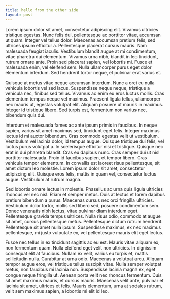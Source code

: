 ```yaml
---
title: hello from the other side
layout: post
---
```


Lorem ipsum dolor sit amet, consectetur adipiscing elit. Vivamus ultricies tristique egestas. Nunc felis dui, pellentesque ac porttitor vitae, accumsan ut quam. Integer vel tellus dolor. Maecenas accumsan pretium felis, sed ultrices ipsum efficitur a. Pellentesque placerat cursus mauris. Nam malesuada feugiat iaculis. Vestibulum blandit augue at mi condimentum, vitae pharetra dui elementum. Vivamus urna nibh, blandit in leo tincidunt, rutrum ornare ante. Proin sed placerat sapien, vel lobortis mi. Fusce et malesuada enim, vel eleifend sem. Nulla ullamcorper purus eget dolor elementum interdum. Sed hendrerit tortor neque, et pulvinar erat varius et.

Quisque at metus vitae neque accumsan interdum. Nunc a orci eu nulla vehicula lobortis vel sed lacus. Suspendisse neque neque, tristique a vehicula nec, finibus sed tellus. Vivamus ac enim eu eros luctus mollis. Cras elementum tempus neque vel maximus. Praesent ligula tellus, ullamcorper nec mauris ut, egestas volutpat elit. Aliquam posuere ut mauris in maximus. Integer id tristique libero. Sed turpis est, fermentum non varius nec, bibendum quis dui.

Interdum et malesuada fames ac ante ipsum primis in faucibus. In neque sapien, varius sit amet maximus sed, tincidunt eget felis. Integer maximus lectus id mi auctor bibendum. Cras commodo egestas velit ut vestibulum. Vestibulum vel lacinia dolor, id tempus augue. Quisque tristique dui felis, vel luctus purus volutpat a. In scelerisque efficitur nisi et tristique. Quisque nec erat in dui pharetra blandit. Cras eu dapibus nunc. Cras semper dui ut nisl porttitor malesuada. Proin id faucibus sapien, et tempor libero. Cras vehicula tempor elementum. In convallis est laoreet risus pellentesque, sit amet dictum leo molestie. Lorem ipsum dolor sit amet, consectetur adipiscing elit. Quisque eros felis, mattis in quam vel, consectetur luctus augue. Vestibulum at rutrum magna.

Sed lobortis ornare lectus in molestie. Phasellus ac urna quis ligula ultricies rhoncus vel nec nisl. Etiam et semper metus. Duis at lectus et lorem dapibus pretium bibendum a purus. Maecenas cursus nec orci fringilla ultricies. Vestibulum dolor tortor, mollis sed libero sed, posuere condimentum sem. Donec venenatis nibh lectus, vitae pulvinar diam interdum eget. Pellentesque gravida tempus ultrices. Nulla risus odio, commodo at augue sit amet, cursus pellentesque metus. Pellentesque dictum rutrum hendrerit. Pellentesque sit amet nulla ipsum. Suspendisse maximus, ex nec maximus pellentesque, mi justo vulputate ex, vel pellentesque mauris elit eget lectus.

Fusce nec tellus in ex tincidunt sagittis ac eu est. Mauris vitae aliquam ex, non fermentum quam. Nulla eleifend eget velit non ultricies. In dignissim consequat elit at faucibus. Nullam ex velit, varius eu turpis et, mattis sollicitudin nulla. Curabitur at urna odio. Maecenas a volutpat arcu. Aliquam tempor augue eros, vel tristique tellus suscipit vitae. Nulla semper volutpat metus, non faucibus mi lacinia non. Suspendisse lacinia magna ex, eget congue neque fringilla ut. Aenean porta velit nec rhoncus fermentum. Duis sit amet maximus mauris, et cursus mauris. Maecenas velit ante, pulvinar et lacinia sit amet, ultrices et felis. Mauris elementum, urna at sodales rutrum, velit sem maximus sapien, a lobortis mi elit id leo.